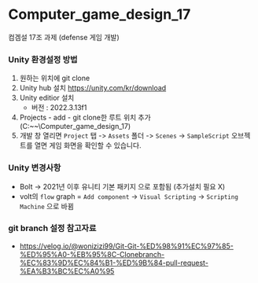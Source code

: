 # Computer_game_design_17
컴겜설 17조 과제 (defense 게임 개발)

### Unity 환경설정 방법
1. 원하는 위치에 git clone  
2. Unity hub 설치
   https://unity.com/kr/download
3. Unity editior 설치
   - 버전 : 2022.3.13f1
4. Projects - add - git clone한 루트 위치 추가(C:\~~\Computer_game_design_17)
5. 개발 창 열리면 `Project` 탭 -> `Assets` 폴더 -> `Scenes` -> `SampleScript` 오브젝트를 열면 게임 화면을 확인할 수 있습니다.

### Unity 변경사항
- Bolt -> 2021년 이후 유니티 기본 패키지 으로 포함됨 (추가설치 필요 X)
- volt의 `flow` graph  = `Add component` -> `Visual Scripting` -> `Scripting Machine` 으로 바뀜

### git branch 설정 참고자료
- https://velog.io/@wonizizi99/Git-Git-%ED%98%91%EC%97%85-%ED%95%A0-%EB%95%8C-Clonebranch-%EC%83%9D%EC%84%B1-%ED%9B%84-pull-request-%EA%B3%BC%EC%A0%95

